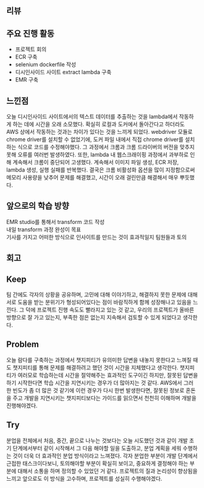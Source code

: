 ## 리뷰
## 주요 진행 활동
- 프로젝트 회의
- ECR 구축
- selenium dockerfile 작성
- 디시인사이드 사이트 extract lambda 구축
- EMR 구축

## 느낀점
오늘 디시인사이드 사이트에서의 텍스트 데이터를 추출하는 것을 lambda에서 작동하게 하는 데에 시간을 오래 소모했다. 확실히 로컬과 도커에서 돌아간다고 하더라도 AWS 상에서 작동하는 것과는 차이가 있다는 것을 느끼게 되었다. webdriver 모듈로 chrome driver를 설치할 수 없었기에, 도커 파일 내에서 직접 chrome driver를 설치하는 식으로 코드를 수정해야했다. 그 과정에서 크롬과 크롬 드라이버의 버전을 맞추지 못해 오류를 여러번 발생하였다. 또한, lambda 내 웹스크래이핑 과정에서 과부하로 인해 계속해서 크롬이 중단되어 고생했다. 계속해서 이미지 파일 생성, ECR 저장, lambda 생성, 실행 실패를 반복했다. 결국은 크롬 비활성화 옵션을 많이 지정함으로써 메모리 사용량을 낮추어 문제를 해결했고, 시간이 오래 걸린만큼 해결해서 매우 뿌듯했다.

## 앞으로의 학습 방향
EMR studio를 통해서 transform 코드 작성</br>
내일 transform 과정 완성이 목표</br>
기사를 가지고 어떠한 방식으로 인사이트를 만드는 것이 효과적일지 팀원들과 토의

## 회고
## Keep
팀 간에도 각자의 상황을 공유하며, 고민에 대해 이야기하고, 해결하지 못한 문제에 대해 서로 도움을 받는 분위기가 형성되어있다는 점이 바람직하게 함께 성장해나고 있음을 느낀다. 그 덕에 프로젝트 진행 속도도 빨라지고 있는 것 같고, 우리의 프로젝트가 올바른 방향으로 잘 가고 있는지, 부족한 점은 없는지 지속해서 검토할 수 있게 되었다고 생각한다.

## Problem
오늘 람다를 구축하는 과정에서 챗지피티가 유의미한 답변을 내놓지 못한다고 느껴질 때도 챗지피티를 통해 문제를 해결하려고 했던 것이 시간을 지체했다고 생각한다. 챗지피티가 여러모로 학습하는데 시간을 절약해주는 효과적인 도구이긴 하지만, 잘못된 답변을 하기 시작한다면 학습 시간을 지연시키는 경우가 더 많아지는 것 같다. AWS에서 그러한 빈도가 좀 더 많은 것 같기에 이런 경우가 다시 한번 발생한다면, 잘못된 정보로 혼돈을 주고 개발을 지연시키는 챗지피티보다는 가이드를 읽으면서 천천히 이해하며 개발을 진행해야겠다.

## Try
분업을 전체에서 처음, 중간, 끝으로 나누는 것보다는 오늘 시도했던 것과 같이 개발 초기 단계에서부터 같이 시작해서 그 다음 해야할 일을 도출하고, 분업 계획을 세워 수행하는 것이 더욱 더 효과적인 분업 방식이라고 느껴졌다. 각자 분업한 부분이 개발 단계에서 근접한 태스크이다보니, 토의해야할 부분이 확실히 보이고, 중요하게 결정해야 하는 부분에 대해서 소통을 하며 정의할 수 있었던 거 같다. 프로젝트의 질과 논리성이 향상됨을 느끼고 앞으로도 이 방식을 고수하며, 프로젝트를 성실히 수행해야겠다.